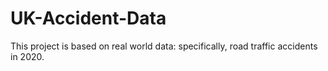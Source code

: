 # UK-Accident-Data
This project is based on real world data: specifically, road traffic accidents in 2020.
